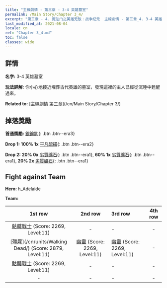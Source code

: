 ```yaml
---
title: "主線劇情 - 第三章 - 3-4 英雄墓室"
permalink: /Main Story/Chapter 3_4/
excerpt: "第三章 - 4. 魔法门之英雄无敌：战争纪元  主線劇情 - 第三章_4. 3-4 英雄墓室"
last_modified_at: 2021-08-04
locale: cn
ref: "Chapter 3_4.md"
toc: false
classes: wide
---
```


## 詳情

 **名字:** 3-4 英雄墓室

 **玩法詳解:** 你小心地接近埋葬古代英雄的墓室，發現這裡的主人已經從沉睡中甦醒過來。

 **Related to:** [主線劇情 第三章](/cn/Main Story/Chapter 3/)

## 掉落獎勵

 **首通獎勵:** [銀鑰匙](/cn/Items/con_693/){: .btn .btn--era3}

 **Drop 1:** **100% 1x** [平凡硫磺](/cn/Items/mat_9/){: .btn .btn--era2}

 **Drop 2:** **20% 0x** [劣質礦石](/cn/Items/mat_1/){: .btn .btn--era1}, **60% 1x** [劣質礦石](/cn/Items/mat_1/){: .btn .btn--era1}, **20% 2x** [劣質礦石](/cn/Items/mat_1/){: .btn .btn--era1}


## Fight against Team
 **Hero:** h_Adelaide

 **Team:**


  | 1st row | 2nd row | 3rd row | 4th row |
  |:----:|:----:|:----|:----:|
  | [骷髏戰士](/cn/units/Skeleton/) (Score: 2269, Level:11)  | - | - | - |
  | [殭屍](/cn/units/Walking Dead/) (Score: 2879, Level:11)  | [幽靈](/cn/units/Wight/) (Score: 2269, Level:11)  | [幽靈](/cn/units/Wight/) (Score: 2269, Level:11)  | - |
  | [骷髏戰士](/cn/units/Skeleton/) (Score: 2269, Level:11)  | - | - | - |
  | - | - | - | - |


